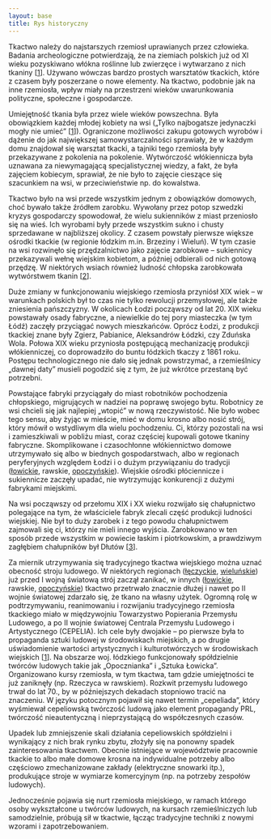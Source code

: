 ```yaml
---
layout: base
title: Rys historyczny
---
```


Tkactwo należy do najstarszych rzemiosł uprawianych przez człowieka. Badania archeologiczne potwierdzają, że na ziemiach polskich już od XI wieku pozyskiwano włókna roślinne lub zwierzęce i wytwarzano z nich tkaniny [[1][bibliografia]]. Używano wówczas bardzo prostych warsztatów tkackich, które z czasem były poszerzane o nowe elementy. Na tkactwo, podobnie jak na inne rzemiosła, wpływ miały na przestrzeni wieków uwarunkowania polityczne, społeczne i gospodarcze.

Umiejętność tkania była przez wiele wieków powszechna. Była obowiązkiem każdej młodej kobiety na wsi („Tylko najbogatsze jedynaczki mogły nie umieć” [[1][bibliografia]]). Ograniczone możliwości zakupu gotowych wyrobów i dążenie do jak największej samowystarczalności sprawiały, że w każdym domu znajdował się warsztat tkacki, a tajniki tego rzemiosła były przekazywane z pokolenia na pokolenie. Wytwórczość włókiennicza była uznawana za niewymagającą specjalistycznej wiedzy, a fakt, że była zajęciem kobiecym, sprawiał, że nie było to zajęcie cieszące się szacunkiem na wsi, w przeciwieństwie np. do kowalstwa.

Tkactwo było na wsi przede wszystkim jednym z obowiązków domowych, choć bywało także źródłem zarobku. Wywołany przez potop szwedzki kryzys gospodarczy spowodował, że wielu sukienników z miast przeniosło się na wieś. Ich wyrobami były przede wszystkim sukno i chusty sprzedawane w najbliższej okolicy. Z czasem powstały pierwsze większe ośrodki tkackie (w regionie łódzkim m.in. Brzeziny i Wieluń). W tym czasie na wsi rozwinęło się przędzalnictwo jako zajęcie zarobkowe – sukiennicy przekazywali wełnę wiejskim kobietom, a później odbierali od nich gotową przędzę. W niektórych wsiach również ludność chłopska zarobkowała wytwórstwem tkanin [[2][bibliografia]].

Duże zmiany w funkcjonowaniu wiejskiego rzemiosła przyniósł XIX wiek – w warunkach polskich był to czas nie tylko rewolucji przemysłowej, ale także zniesienia pańszczyzny. W okolicach Łodzi począwszy od lat 20. XIX wieku powstawały osady fabryczne, a niewielkie do tej pory miasteczka (w tym Łódź) zaczęły przyciągać nowych mieszkańców. Oprócz Łodzi, z produkcji tkackiej znane były Zgierz, Pabianice, Aleksandrów Łódzki, czy Zduńska Wola. Połowa XIX wieku przyniosła postępującą mechanizację produkcji włókienniczej, co doprowadziło do buntu łódzkich tkaczy z 1861 roku. Postępu technologicznego nie dało się jednak powstrzymać, a rzemieślnicy „dawnej daty” musieli pogodzić się z tym, że już wkrótce przestaną być potrzebni. 

Powstające fabryki przyciągały do miast robotników pochodzenia chłopskiego, migrujących w nadziei na poprawę swojego bytu. Robotnicy ze wsi chcieli się jak najlepiej „wtopić” w nową rzeczywistość. Nie było wobec tego sensu, aby żyjąc w mieście, mieć w domu krosno albo nosić strój, który mówił o wstydliwym dla wielu pochodzeniu. Ci, którzy pozostali na wsi i zamieszkiwali w pobliżu miast, coraz częściej kupowali gotowe tkaniny fabryczne. Skomplikowane i czasochłonne włókiennictwo domowe utrzymywało się albo w biednych gospodarstwach, albo w regionach peryferyjnych względem Łodzi i o dużym przywiązaniu do tradycji ([łowickie](/regiony/lowickie), rawskie, [opoczyńskie](/regiony/opoczynskie)). Wiejskie ośrodki płóciennicze i sukiennicze zaczęły upadać, nie wytrzymując konkurencji z dużymi fabrykami miejskimi.

Na wsi począwszy od przełomu XIX i XX wieku rozwijało się chałupnictwo polegające na tym, że właściciele fabryk zlecali część produkcji ludności wiejskiej. Nie był to duży zarobek i z tego powodu chałupnictwem zajmowali się ci, którzy nie mieli innego wyjścia. Zarobkowano w ten sposób przede wszystkim w powiecie łaskim i piotrkowskim, a prawdziwym zagłębiem chałupników był Dłutów [[3][bibliografia]]. 

Za miernik utrzymywania się tradycyjnego tkactwa wiejskiego można uznać obecność stroju ludowego. W niektórych regionach ([łęczyckie](/regiony/leczyckie), [wieluńskie](/regiony/wielunskie)) już przed I wojną światową strój zaczął zanikać, w innych ([łowickie](/regiony/lowickie), rawskie, [opoczyńskie](/regiony/opoczynskie)) tkactwo przetrwało znacznie dłużej i nawet po II wojnie światowej zdarzało się, że tkano na własny użytek. Ogromną rolę w podtrzymywaniu, reanimowaniu i rozwijaniu tradycyjnego rzemiosła tkackiego miało w międzywojniu Towarzystwo Popierania Przemysłu Ludowego, a po II wojnie światowej Centrala Przemysłu Ludowego i Artystycznego (CEPELIA). Ich cele były dwojakie – po pierwsze była to propaganda sztuki ludowej w środowiskach miejskich, a po drugie uświadomienie wartości artystycznych i kulturotwórczych w środowiskach wiejskich [[1][bibliografia]]. Na obszarze woj. łódzkiego funkcjonowały spółdzielnie twórców ludowych takie jak „Opocznianka” i „Sztuka Łowicka”. Organizowano kursy rzemiosła, w tym tkactwa, tam gdzie umiejętności te już zaniknęły (np. Rzeczyca w rawskiem). Rozkwit przemysłu ludowego trwał do lat 70., by w późniejszych dekadach stopniowo tracić na znaczeniu. W języku potocznym pojawił się nawet termin „cepeliada”, który wyśmiewał cepeliowską twórczość ludową jako element propagandy PRL, twórczość nieautentyczną i nieprzystającą do współczesnych czasów.

Upadek lub zmniejszenie skali działania cepeliowskich spółdzielni i wynikający z nich brak rynku zbytu, złożyły się na ponowny spadek zainteresowania tkactwem. Obecnie istniejące w województwie pracownie tkackie to albo małe domowe krosna na indywidualne potrzeby albo częściowo zmechanizowane zakłady (elektryczne snowarki itp.), produkujące stroje w wymiarze komercyjnym (np. na potrzeby zespołów ludowych).

Jednocześnie pojawia się nurt rzemiosła miejskiego, w ramach którego osoby wykształcone u twórców ludowych, na kursach rzemieślniczych lub samodzielnie, próbują sił w tkactwie, łącząc tradycyjne techniki z nowymi wzorami i zapotrzebowaniem.

[bibliografia]: /slowniczek-i-bibliografia/#bibliografia